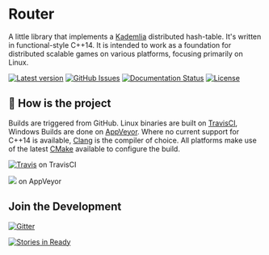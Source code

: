 # Router

A little library that implements a [Kademlia](http://www.maymounkov.org/papers/maymounkov-kademlia-lncs.pdf) distributed hash-table. It's written in functional-style C++14. It is intended to work as a foundation for distributed scalable games on various platforms, focusing primarily on Linux.

[![Latest version](https://img.shields.io/github/release/elmo-net/router.svg?style=plastic)](https://github.com/elmo-net/router/releases) [![GitHub Issues](https://img.shields.io/github/issues/elmo-net/router.svg?style=plastic)]() [![Documentation Status](https://img.shields.io/badge/Read%20the%20docs-latest-blue.svg?style=plastic)](http://elmo-net-router.rtfd.org/) [![License](https://img.shields.io/badge/License-MIT-blue.svg?style=plastic)]()

## :see_no_evil: How is the project

Builds are triggered from GitHub. Linux binaries are built on [TravisCI](https://travis-ci.org/), Windows Builds are done on [AppVeyor](https://ci.appveyor.com/projects). Where no current support for C++14 is available, [Clang](http://clang.llvm.org/) is the compiler of choice. All platforms make use of the latest [CMake](http://www.cmake.org/) available to configure the build.

[![Travis](https://img.shields.io/travis/elmo-net/router.svg?style=plastic)](https://travis-ci.org/elmo-net/router) on TravisCI

[![](https://img.shields.io/appveyor/ci/HaMster21/router.svg?style=plastic)](https://ci.appveyor.com/project/HaMster21/router) on AppVeyor

## Join the Development

[![Gitter](https://badges.gitter.im/Join%20Chat.svg)](https://gitter.im/elmo-net/router?utm_source=badge&utm_medium=badge&utm_campaign=pr-badge&utm_content=body_badge)

[![Stories in Ready](https://badge.waffle.io/elmo-net/router.svg?label=ready&title=Ready)](http://waffle.io/elmo-net/router)

